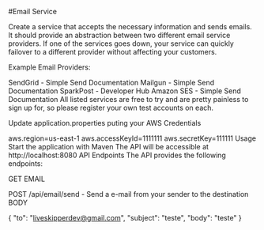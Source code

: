#Email Service

Create a service that accepts the necessary information and sends emails. It should provide an abstraction between two different email service providers. If one of the services goes down, your service can quickly failover to a different provider without affecting your customers.

Example Email Providers:

SendGrid - Simple Send Documentation
Mailgun - Simple Send Documentation
SparkPost - Developer Hub
Amazon SES - Simple Send Documentation
All listed services are free to try and are pretty painless to sign up for, so please register your own test accounts on each.

Update application.properties puting your AWS Credentials

aws.region=us-east-1
aws.accessKeyId=1111111
aws.secretKey=111111
Usage
Start the application with Maven
The API will be accessible at http://localhost:8080
API Endpoints
The API provides the following endpoints:

GET EMAIL

POST /api/email/send - Send a e-mail from your sender to the destination
BODY

{
  "to": "liveskipperdev@gmail.com",
  "subject": "teste",
  "body": "teste"
}
